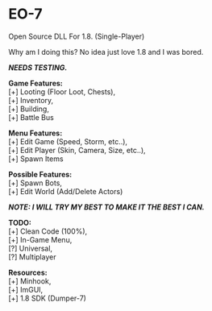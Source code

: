 # EO-7
Open Source DLL For 1.8. (Single-Player)

Why am I doing this? No idea just love 1.8 and I was bored.


***NEEDS TESTING.***

**Game Features:**
<br>
[+] Looting (Floor Loot, Chests),
<br>
[+] Inventory,
<br>
[+] Building,
<br>
[+] Battle Bus

**Menu Features:**
<br>
[+] Edit Game (Speed, Storm, etc..),
<br>
[+] Edit Player (Skin, Camera, Size, etc..),
<br>
[+] Spawn Items

**Possible Features:**
<br>
[+] Spawn Bots,
<br>
[+] Edit World (Add/Delete Actors)

***NOTE: I WILL TRY MY BEST TO MAKE IT THE BEST I CAN.***

**TODO:**
<br/>
[+] Clean Code (100%),
<br/>
[+] In-Game Menu,
<br/>
[?] Universal,
<br/>
[?] Multiplayer


**Resources:**
<br>
[+] Minhook,
<br>
[+] ImGUI,
<br>
[+] 1.8 SDK (Dumper-7)
